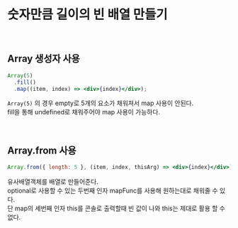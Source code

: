 # 숫자만큼 길이의 빈 배열 만들기

<br>

## Array 생성자 사용

```jsx
Array(5)
  .fill()
  .map((item, index) => <div>{index}</div>);
```

`Array(5)` 의 경우 empty로 5개의 요소가 채워져서 map 사용이 안된다.  
fill을 통해 undefined로 채워주어야 map 사용이 가능하다.

<br>

## Array.from 사용

```jsx
Array.from({ length: 5 }, (item, index, thisArg) => <div>{index}</div>);
```

유사배열객체를 배열로 만들어준다.  
optional로 사용할 수 있는 두번째 인자 mapFunc를 사용해 원하는대로 채워줄 수 있다.  
단 map의 세번째 인자 this를 콘솔로 출력할때 빈 값이 나와 this는 제대로 활용 할 수 없다.

<br>
